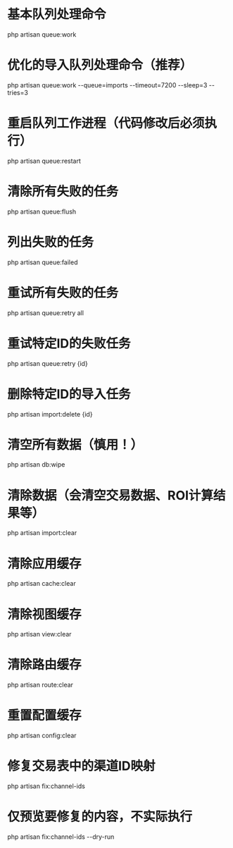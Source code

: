 # 基本队列处理命令
php artisan queue:work

# 优化的导入队列处理命令（推荐）
php artisan queue:work --queue=imports --timeout=7200 --sleep=3 --tries=3

# 重启队列工作进程（代码修改后必须执行）
php artisan queue:restart

# 清除所有失败的任务
php artisan queue:flush

# 列出失败的任务
php artisan queue:failed

# 重试所有失败的任务
php artisan queue:retry all

# 重试特定ID的失败任务
php artisan queue:retry {id}

# 删除特定ID的导入任务
php artisan import:delete {id}

# 清空所有数据（慎用！）
php artisan db:wipe

# 清除数据（会清空交易数据、ROI计算结果等）
php artisan import:clear

# 清除应用缓存
php artisan cache:clear

# 清除视图缓存
php artisan view:clear

# 清除路由缓存
php artisan route:clear

# 重置配置缓存
php artisan config:clear

# 修复交易表中的渠道ID映射
php artisan fix:channel-ids

# 仅预览要修复的内容，不实际执行
php artisan fix:channel-ids --dry-run